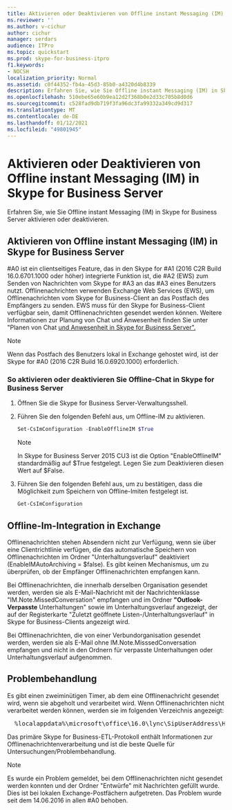 ```yaml
---
title: Aktivieren oder Deaktivieren von Offline instant Messaging (IM) in Skype for Business Server
ms.reviewer: ''
ms.author: v-cichur
author: cichur
manager: serdars
audience: ITPro
ms.topic: quickstart
ms.prod: skype-for-business-itpro
f1.keywords:
- NOCSH
localization_priority: Normal
ms.assetid: c0f44352-fb4a-45d3-85b0-a4320d4b8339
description: Erfahren Sie, wie Sie Offline instant Messaging (IM) in Skype for Business Server aktivieren oder deaktivieren.
ms.openlocfilehash: 510ebe65e60b9ea12d2f368b0e2d33c705b8d0d6
ms.sourcegitcommit: c528fad9db719f3fa96dc3fa99332a349cd9d317
ms.translationtype: MT
ms.contentlocale: de-DE
ms.lasthandoff: 01/12/2021
ms.locfileid: "49801945"
---
```

# <a name="enable-or-disable-offline-instant-messaging-im-in-skype-for-business-server"></a>Aktivieren oder Deaktivieren von Offline instant Messaging (IM) in Skype for Business Server
 
Erfahren Sie, wie Sie Offline instant Messaging (IM) in Skype for Business Server aktivieren oder deaktivieren.
  
## <a name="enable-offline-instant-messaging-im-in-skype-for-business-server"></a>Aktivieren von Offline instant Messaging (IM) in Skype for Business Server

#A0 ist ein clientseitiges Feature, das in den Skype for #A1 (2016 C2R Build 16.0.6701.1000 oder höher) integrierte Funktion ist, die #A2 (EWS) zum Senden von Nachrichten vom Skype for #A3 an das #A3 eines Benutzers nutzt. Offlinenachrichten verwenden Exchange Web Services (EWS), um Offlinenachrichten vom Skype for Business-Client an das Postfach des Empfängers zu senden. EWS muss für den Skype for Business-Client verfügbar sein, damit Offlinenachrichten gesendet werden können. Weitere Informationen zur Planung von Chat und Anwesenheit finden Sie unter "Planen von Chat [und Anwesenheit in Skype for Business Server".](../../plan-your-deployment/instant-messaging-and-presence.md)
  
> [!NOTE]
> Wenn das Postfach des Benutzers lokal in Exchange gehostet wird, ist der Skype for #A0 (2016 C2R Build 16.0.6920.1000) erforderlich. 
  
### <a name="to-enable-or-disable-offline-im-in-skype-for-business-server"></a>So aktivieren oder deaktivieren Sie Offline-Chat in Skype for Business Server

1. Öffnen Sie die Skype for Business Server-Verwaltungsshell.
    
2. Führen Sie den folgenden Befehl aus, um Offline-IM zu aktivieren.
    
   ```powershell
   Set-CsImConfiguration -EnableOfflineIM $True
   ```

    > [!NOTE]
    > In Skype for Business Server 2015 CU3 ist die Option "EnableOfflineIM" standardmäßig auf $True festgelegt. Legen Sie zum Deaktivieren diesen Wert auf $False. 
  
3. Führen Sie den folgenden Befehl aus, um zu bestätigen, dass die Möglichkeit zum Speichern von Offline-Imiten festgelegt ist.
    
   ```powershell
   Get-CsImConfiguration
   ```

## <a name="offline-im-integration-with-exchange"></a>Offline-Im-Integration in Exchange

Offlinenachrichten stehen Absendern nicht zur Verfügung, wenn sie über eine Clientrichtlinie verfügen, die das automatische Speichern von Offlinenachrichten im Ordner "Unterhaltungsverlauf" deaktiviert (EnableIMAutoArchiving = $false). Es gibt keinen Mechanismus, um zu überprüfen, ob der Empfänger Offlinenachrichten empfangen kann.
  
Bei Offlinenachrichten, die innerhalb derselben Organisation gesendet werden, werden sie als E-Mail-Nachricht mit der Nachrichtenklasse "IM.Note.MissedConversation" empfangen und im Ordner **"Outlook-Verpasste** Unterhaltungen" sowie im Unterhaltungsverlauf angezeigt, der auf der Registerkarte "Zuletzt geöffnete Listen-/Unterhaltungsverlauf" in Skype for Business-Clients angezeigt wird.
  
Bei Offlinenachrichten, die von einer Verbundorganisation gesendet werden, werden sie als E-Mail ohne IM.Note.MisssedConversation empfangen und nicht in den Ordnern für verpasste Unterhaltungen oder Unterhaltungsverlauf aufgenommen. 
  
## <a name="troubleshooting"></a>Problembehandlung

Es gibt einen zweiminütigen Timer, ab dem eine Offlinenachricht gesendet wird, wenn sie abgeholt und verarbeitet wird. Wenn Offlinenachrichten nicht verarbeitet werden können, werden sie im folgenden Verzeichnis angezeigt: 
  
  <pre>  %localappdata%\microsoft\office\16.0\lync\SipUserAddress\History Spooler   </pre>

Das primäre Skype for Business-ETL-Protokoll enthält Informationen zur Offlinenachrichtenverarbeitung und ist die beste Quelle für Untersuchungen/Problembehandlung. 
  
> [!NOTE]
> Es wurde ein Problem gemeldet, bei dem Offlinenachrichten nicht gesendet werden konnten und der Ordner "Entwürfe" mit Nachrichten gefüllt wurde. Dies ist bei lokalen Exchange-Postfächern aufgetreten. Das Problem wurde seit dem 14.06.2016 in allen #A0 behoben.  
